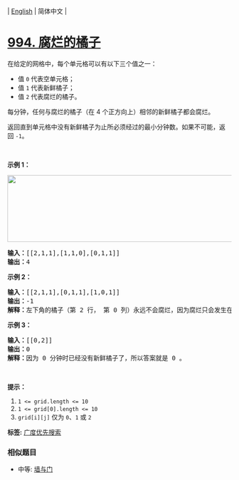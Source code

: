 | [English](README_EN.md) | 简体中文 |

# [994. 腐烂的橘子](https://leetcode-cn.com/problems/rotting-oranges)
<p>在给定的网格中，每个单元格可以有以下三个值之一：</p>

<ul>
	<li>值&nbsp;<code>0</code>&nbsp;代表空单元格；</li>
	<li>值&nbsp;<code>1</code>&nbsp;代表新鲜橘子；</li>
	<li>值&nbsp;<code>2</code>&nbsp;代表腐烂的橘子。</li>
</ul>

<p>每分钟，任何与腐烂的橘子（在 4 个正方向上）相邻的新鲜橘子都会腐烂。</p>

<p>返回直到单元格中没有新鲜橘子为止所必须经过的最小分钟数。如果不可能，返回&nbsp;<code>-1</code>。</p>

<p>&nbsp;</p>

<p><strong>示例 1：</strong></p>

<p><strong><img alt="" src="https://assets.leetcode-cn.com/aliyun-lc-upload/uploads/2019/02/16/oranges.png" style="height: 150px; width: 712px;"></strong></p>

<pre><strong>输入：</strong>[[2,1,1],[1,1,0],[0,1,1]]
<strong>输出：</strong>4
</pre>

<p><strong>示例 2：</strong></p>

<pre><strong>输入：</strong>[[2,1,1],[0,1,1],[1,0,1]]
<strong>输出：</strong>-1
<strong>解释：</strong>左下角的橘子（第 2 行， 第 0 列）永远不会腐烂，因为腐烂只会发生在 4 个正向上。
</pre>

<p><strong>示例 3：</strong></p>

<pre><strong>输入：</strong>[[0,2]]
<strong>输出：</strong>0
<strong>解释：</strong>因为 0 分钟时已经没有新鲜橘子了，所以答案就是 0 。
</pre>

<p>&nbsp;</p>

<p><strong>提示：</strong></p>

<ol>
	<li><code>1 &lt;= grid.length &lt;= 10</code></li>
	<li><code>1 &lt;= grid[0].length &lt;= 10</code></li>
	<li><code>grid[i][j]</code> 仅为&nbsp;<code>0</code>、<code>1</code>&nbsp;或&nbsp;<code>2</code></li>
</ol>

**标签:**  [广度优先搜索](https://leetcode-cn.com/tag/breadth-first-search) 
 ### 相似题目
- 中等:	[墙与门](https://leetcode-cn.com/problems/walls-and-gates) 

